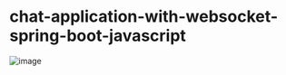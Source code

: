 # chat-application-with-websocket-spring-boot-javascript
![image](https://user-images.githubusercontent.com/36199753/134085709-3243faf9-8185-4b85-9e57-6109f190ed3f.png)

